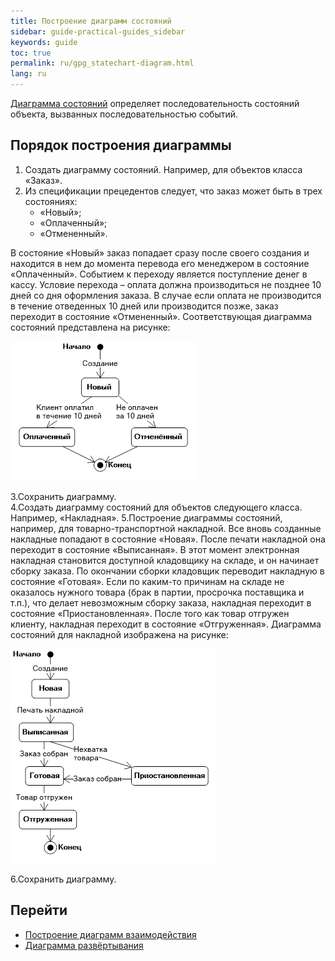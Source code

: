 ```yaml
---
title: Построение диаграмм состояний
sidebar: guide-practical-guides_sidebar
keywords: guide
toc: true
permalink: ru/gpg_statechart-diagram.html
lang: ru
---
```


[Диаграмма состояний](fd_statechart-diagram.html) определяет последовательность состояний объекта, вызванных последовательностью событий.

## Порядок построения диаграммы

1.	Создать диаграмму состояний. Например, для объектов класса «Заказ».
2.	Из спецификации прецедентов следует, что заказ может быть в трех состояниях: 
    * «Новый»;  
    * «Оплаченный»; 
    * «Отмененный».

В состояние «Новый» заказ попадает сразу после своего создания и находится в нем до момента перевода его менеджером в состояние «Оплаченный». Событием к переходу является поступление денег в кассу. Условие перехода – оплата должна производиться не позднее 10 дней со дня оформления заказа. В случае если оплата не производится в течение отведенных 10 дней или производится позже, заказ переходит в состояние «Отмененный». Соответствующая диаграмма состояний представлена на рисунке:

![](/images/pages/guides/flexberry-designer/statechart-diagram1.png)

3.Сохранить диаграмму.  
4.Создать диаграмму состояний для объектов следующего класса. Например, «Накладная».
5.Построение диаграммы состояний, например, для товарно-транспортной накладной. Все вновь созданные накладные попадают в состояние «Новая». После печати накладной она переходит в состояние «Выписанная». В этот момент электронная накладная становится доступной кладовщику на складе, и он начинает сборку заказа. По окончании сборки кладовщик переводит накладную в состояние «Готовая». Если по каким-то причинам на складе не оказалось нужного товара (брак в партии, просрочка поставщика и т.п.), что делает невозможным сборку заказа, накладная переходит в состояние «Приостановленная». После того как товар отгружен клиенту, накладная переходит в состояние «Отгруженная». Диаграмма состояний для накладной изображена на рисунке:

![](/images/pages/guides/flexberry-designer/statechart-diagram2.png)
 
6.Сохранить диаграмму.

## Перейти

* [Построение диаграмм взаимодействия](gpg_interaction-diagram.html) <i class="fa fa-arrow-left" aria-hidden="true"></i>
* [Диаграмма развёртывания](gpg_deployment-diagram.html) <i class="fa fa-arrow-right" aria-hidden="true"></i>
